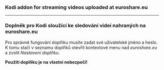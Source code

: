 ### Kodi addon for streaming videos uploaded at euroshare.eu
___
### Doplněk pro Kodi sloužící ke sledování videí nahraných na euroshare.eu

Pro správné fungování doplňku musíte zadat své uživatelské jméno a heslo.
K tomu stačí v seznamu doplňků otevřít kontextové menu nad _euroshare.eu_
a zvolit _Nastavení doplňku_.

**Použití doplňku je na vlastní nebezpečí!**
